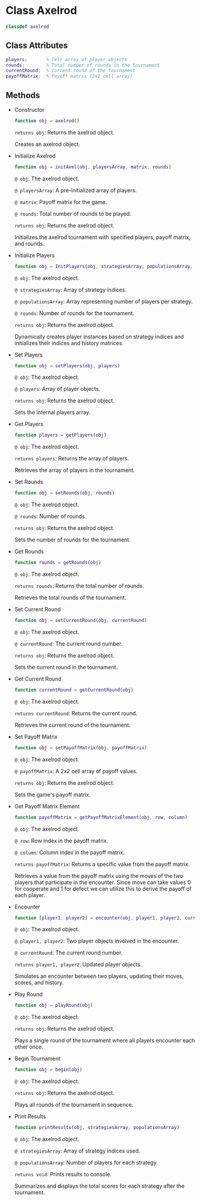 # Class Axelrod

```matlab
classdef axelrod
```

## Class Attributes

```matlab
players;       % Cell array of player objects
rounds;        % Total number of rounds in the tournament
currentRound;  % Current round of the tournament
payoffMatrix;  % Payoff matrix (2x2 cell array)
```

## Methods
- Constructor
    ```matlab
    function obj = axelrod()
    ```
    `returns obj`: Returns the axelrod object.

    Creates an axelrod object.

- Initialize Axelrod
    ```matlab
    function obj = initAxel(obj, playersArray, matrix, rounds)
    ```
    `@ obj`: The axelrod object.

    `@ playersArray`: A pre-initialized array of players.

    `@ matrix`: Payoff matrix for the game.

    `@ rounds`: Total number of rounds to be played.

    `returns obj`: Returns the axelrod object.

    Initializes the axelrod tournament with specified players, payoff matrix, and rounds.

- Initialize Players
    ```matlab
    function obj = InitPlayers(obj, strategiesArray, populationsArray, rounds)
    ```
    `@ obj`: The axelrod object.

    `@ strategiesArray`: Array of strategy indices.

    `@ populationsArray`: Array representing number of players per strategy.

    `@ rounds`: Number of rounds for the tournament.

    `returns obj`: Returns the axelrod object.

    Dynamically creates player instances based on strategy indices and initializes their indices and history matrices.

- Set Players
    ```matlab
    function obj = setPlayers(obj, players)
    ```
    `@ obj`: The axelrod object.

    `@ players`: Array of player objects.

    `returns obj`: Returns the axelrod object.

    Sets the internal players array.

- Get Players
    ```matlab
    function players = getPlayers(obj)
    ```
    `@ obj`: The axelrod object.

    `returns players`: Returns the array of players.

    Retrieves the array of players in the tournament.

- Set Rounds
    ```matlab
    function obj = setRounds(obj, rounds)
    ```
    `@ obj`: The axelrod object.

    `@ rounds`: Number of rounds.

    `returns obj`: Returns the axelrod object.

    Sets the number of rounds for the tournament.

- Get Rounds
    ```matlab
    function rounds = getRounds(obj)
    ```
    `@ obj`: The axelrod object.

    `returns rounds`: Returns the total number of rounds.

    Retrieves the total rounds of the tournament.

- Set Current Round
    ```matlab
    function obj = setCurrentRound(obj, currentRound)
    ```
    `@ obj`: The axelrod object.

    `@ currentRound`: The current round number.

    `returns obj`: Returns the axelrod object.

    Sets the current round in the tournament.

- Get Current Round
    ```matlab
    function currentRound = getCurrentRound(obj)
    ```
    `@ obj`: The axelrod object.

    `returns currentRound`: Returns the current round.

    Retrieves the current round of the tournament.

- Set Payoff Matrix
    ```matlab
    function obj = setPayoffMatrix(obj, payoffMatrix)
    ```
    `@ obj`: The axelrod object.

    `@ payoffMatrix`: A 2x2 cell array of payoff values.

    `returns obj`: Returns the axelrod object.

    Sets the game's payoff matrix.

- Get Payoff Matrix Element
    ```matlab
    function payoffMatrix = getPayoffMatrixElement(obj, row, column)
    ```
    `@ obj`: The axelrod object.

    `@ row`: Row index in the payoff matrix.

    `@ column`: Column index in the payoff matrix.
    
    `returns payoffMatrix`: Returns a specific value from the payoff matrix.

    Retrieves a value from the payoff matrix using the moves of the two players that participate in the encounter. Since move can take values 0 for cooperate and 1 for defect we can utilize this to derive the payoff of each player. 

- Encounter
    ```matlab
    function [player1, player2] = encounter(obj, player1, player2, currentRound)
    ```
    `@ obj`: The axelrod object.

    `@ player1, player2`: Two player objects involved in the encounter.

    `@ currentRound`: The current round number.

    `returns player1, player2`: Updated player objects.

    Simulates an encounter between two players, updating their moves, scores, and history.

- Play Round
    ```matlab
    function obj = playRound(obj)
    ```
    `@ obj`: The axelrod object.

    `returns obj`: Returns the axelrod object.

    Plays a single round of the tournament where all players encounter each other once.

- Begin Tournament
    ```matlab
    function obj = begin(obj)
    ```
    `@ obj`: The axelrod object.

    `returns obj`: Returns the axelrod object.

    Plays all rounds of the tournament in sequence.

- Print Results
    ```matlab
    function printResults(obj, strategiesArray, populationsArray)
    ```
    `@ obj`: The axelrod object.

    `@ strategiesArray`: Array of strategy indices used.

    `@ populationsArray`: Number of players for each strategy.

    `returns void`: Prints results to console.

    Summarizes and displays the total scores for each strategy after the tournament.
